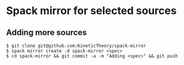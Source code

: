 # Spack mirror for selected sources

## Adding more sources

```shell
$ git clone git@github.com:KineticTheory/spack-mirror
$ spack mirror create -d spack-mirror <spec>
$ cd spack-mirror && git commit -a -m "Adding <spec>" && git push
```
